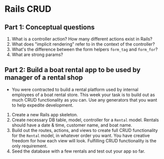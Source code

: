 # Rails CRUD

## Part 1: Conceptual questions
1. What is a controller action? How many different actions exist in Rails?
2. What does "implicit rendering" refer to in the context of the controller?
3. What's the difference between the form helpers `form_tag` and `form_for`?
4. What are strong params?

## Part 2: Build a boat rental app to be used by manager of a rental shop
* You were contracted to build a rental platform used by internal employees of a boat rental store. This week your task is to build out as much CRUD functionality as you can. Use any generators that you want to help expedite development.
1. Create a new Rails app skeleton.
2. Create necessary DB table, model, controller for a `Rental` model. Rentals should have a date & time, customer name, and boat name.
3. Build out the routes, actions, and views to create full CRUD functionality for the `Rental` model, in whatever order you want. You have creative freedom for how each view will look. Fulfilling CRUD functionality is the only requirement.
4. Seed the database with a few rentals and test out your app so far.